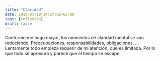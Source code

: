```yaml
---
title: "Claridad"
date: 2019-07-18T14:57:02+02:00
tags: [reflexión]
draft: false
---
```


Conforme me hago mayor, los momentos de claridad mental se van reduciendo. Preocupaciones, responsabilidades, obligaciones, ... Lentamente todo empieza requerir de mi atención, que es limitada. Por lo que todo se apresura y parece que el tiempo se escape.
<!--more-->
